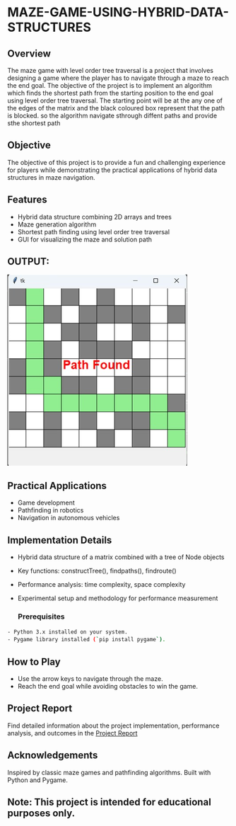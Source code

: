 # MAZE-GAME-USING-HYBRID-DATA-STRUCTURES

## Overview

The maze game with level order tree traversal is a project that involves designing a game where the player has to navigate through a maze to reach the end goal. The objective of the project is to implement an algorithm which finds the shortest path from the starting position to the end goal using level order tree traversal.
The starting point will be at the any one of the edges of the matrix and the black coloured box represent that the path is blocked. so the algorithm navigate sthrough diffent paths and provide sthe shortest path

## Objective

The objective of this project is to provide a fun and challenging experience for players while demonstrating the practical applications of hybrid data structures in maze navigation.

## Features

- Hybrid data structure combining 2D arrays and trees
- Maze generation algorithm
- Shortest path finding using level order tree traversal
- GUI for visualizing the maze and solution path
## OUTPUT:
![Output ](https://github.com/Likithasowji-500k/MAZE-GAME-USING-HYBRID-DATA-STRUCTURES/blob/6846bfd4aa001df104bc52c5d6c2a8f59bc65d55/OUTPUT.jpg)

## Practical Applications

- Game development
- Pathfinding in robotics
- Navigation in autonomous vehicles

## Implementation Details

- Hybrid data structure of a matrix combined with a tree of Node objects
- Key functions: constructTree(), findpaths(), findroute()
- Performance analysis: time complexity, space complexity
- Experimental setup and methodology for performance measurement

  ### Prerequisites
```bash
- Python 3.x installed on your system.
- Pygame library installed (`pip install pygame`).
```
## How to Play
- Use the arrow keys to navigate through the maze.
- Reach the end goal while avoiding obstacles to win the game.

## Project Report
Find detailed information about the project implementation, performance analysis, and outcomes in the [Project Report](https://github.com/Likithasowji-500k/MAZE-GAME-USING-HYBRID-DATA-STRUCTURES/blob/f58cc5296f32fab466533b03204d386bcd4da8df/TEAM12-DSA%20PROJECT.pdf)


## Acknowledgements
Inspired by classic maze games and pathfinding algorithms.
Built with Python and Pygame.

## Note: This project is intended for educational purposes only.




